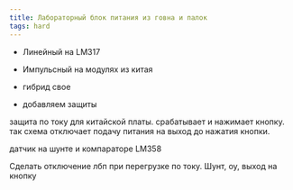 ```yaml
---
title: Лабораторный блок питания из говна и палок
tags: hard
---
```



- Линейный на LM317

- Импульсный на модулях из китая


- гибрид свое

- добавляем защиты

защита по току для китайской платы. срабатывает и нажимает кнопку. так схема отключает подачу питания на выход до нажатия кнопки.

датчик на шунте и компараторе LM358

Сделать отключение лбп при перегрузке по току. Шунт, оу, выход на кнопку
